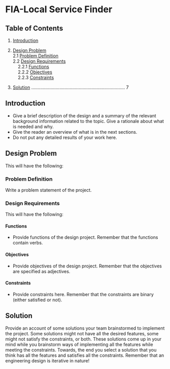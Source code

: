# FIA-Local Service Finder

## Table of Contents

1. [Introduction](#introduction)

2. [Design Problem](#design-problem)<br>
    2.1 [Problem Definition](#problem-definition)<br>
    2.2 [Design Requirements](#design-requirements)
        <br>&nbsp;&nbsp;&nbsp;&nbsp;2.2.1 [Functions](#functions)
        <br>&nbsp;&nbsp;&nbsp;&nbsp;2.2.2 [Objectives](#objectives)
        <br>&nbsp;&nbsp;&nbsp;&nbsp;2.2.3 [Constraints](#constraints)

3. [Solution](#solution) ......................................................................... 7

## Introduction

- Give a brief description of the design and a summary of the relevant background information related to the topic. Give a rationale about what is needed and why.
- Give the reader an overview of what is in the next sections.
- Do not put any detailed results of your work here.

## Design Problem
This will have the following:

### Problem Definition
Write a problem statement of the project. 

### Design Requirements
This will have the following:

#### Functions

- Provide functions of the design project. Remember that the functions contain verbs.

#### Objectives

- Provide objectives of the design project. Remember that the objectives are specified as adjectives.

#### Constraints

- Provide constraints here. Remember that the constraints are binary (either satisfied or not).

## Solution

Provide an account of some solutions your team brainstormed to implement the project. Some solutions might not have all the desired features, some might not satisfy the constraints, or both. These solutions come up in your mind while you brainstorm ways of implementing all the features while meeting the constraints. Towards, the end you select a solution that you think has all the features and satisfies all the constraints. Remember that an engineering design is iterative in nature! 
